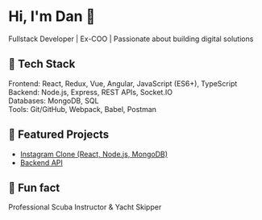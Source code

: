 # Hi, I'm Dan 👋
Fullstack Developer | Ex-COO | Passionate about building digital solutions

## 🚀 Tech Stack
Frontend: React, Redux, Vue, Angular, JavaScript (ES6+), TypeScript  
Backend: Node.js, Express, REST APIs, Socket.IO  
Databases: MongoDB, SQL  
Tools: Git/GitHub, Webpack, Babel, Postman

## 📂 Featured Projects
- [Instagram Clone (React, Node.js, MongoDB)](https://github.com/Ridan77/instgram_frontend)  
- [Backend API](https://github.com/Ridan77/instagram_backend)  

## 🌊 Fun fact
Professional Scuba Instructor & Yacht Skipper
